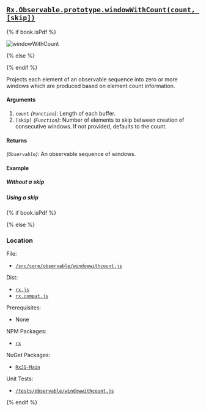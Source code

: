 ## [`Rx.Observable.prototype.windowWithCount(count, [skip])`](https://github.com/Reactive-Extensions/RxJS/blob/master/src/core/linq/observable/windowwithcount.js)

{% if book.isPdf %}

![windowWithCount](http://reactivex.io/documentation/operators/images/windowWithCount3.png)

{% else %}



{% endif %}

Projects each element of an observable sequence into zero or more windows which are produced based on element count information.

#### Arguments
1. `count` *(`Function`)*: Length of each buffer.
2. `[skip]` *(`Function`)*: Number of elements to skip between creation of consecutive windows. If not provided, defaults to the count.

#### Returns
*(`Observable`)*: An observable sequence of windows. 

#### Example

##### Without a skip

[](http://jsbin.com/difer/1/embed?js,console)

##### Using a skip

[](http://jsbin.com/javewe/1/embed?js,console)

{% if book.isPdf %}



{% else %}

### Location

File:
- [`/src/core/observable/windowwithcount.js`](https://github.com/Reactive-Extensions/RxJS/blob/master/src/core/linq/observable/windowwithcount.js)

Dist:
- [`rx.js`](https://github.com/Reactive-Extensions/RxJS/blob/master/dist/rx.js)
- [`rx.compat.js`](https://github.com/Reactive-Extensions/RxJS/blob/master/dist/rx.compat.js)

Prerequisites:
- None

NPM Packages:
- [`rx`](https://www.npmjs.org/package/rx)

NuGet Packages:
- [`RxJS-Main`](http://www.nuget.org/packages/RxJS-Main/)

Unit Tests:
- [`/tests/observable/windowwithcount.js`](https://github.com/Reactive-Extensions/RxJS/blob/master/tests/observable/windowwithcount.js)

{% endif %}